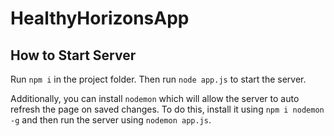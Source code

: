 # HealthyHorizonsApp

## How to Start Server

Run `npm i` in the project folder.  Then run `node app.js` to start the server.

Additionally, you can install `nodemon` which will allow the server to auto refresh the page on saved changes.  To do this, install it using `npm i nodemon -g` and then run the server using `nodemon app.js`.